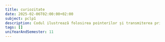 ```yaml
---
title: curiozitate
date: 2025-02-06T02:00:00+02:00
subject: pclp1
description: Codul ilustrează folosirea pointerilor și transmiterea prin referință a argumentelor către o funcție, permițând modificarea valorilor variabilelor din afara funcției.
tags: []
uniYearAndSemester: 11
---
```


